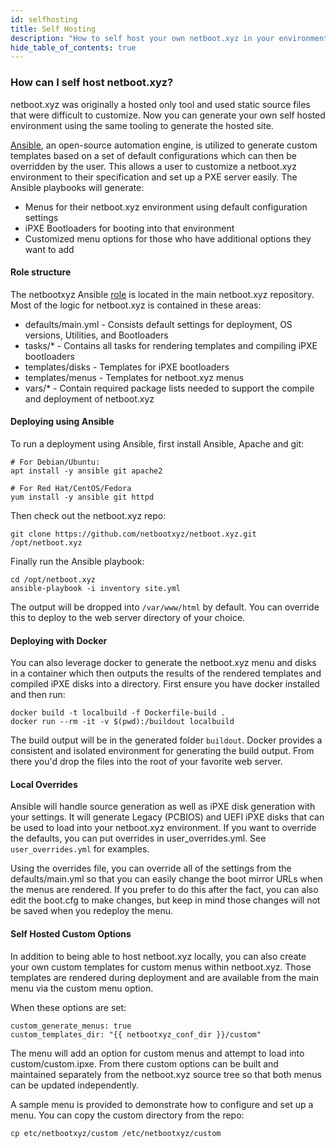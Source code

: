 ```yaml
---
id: selfhosting
title: Self Hosting
description: "How to self host your own netboot.xyz in your environment"
hide_table_of_contents: true
---
```


### How can I self host netboot.xyz?

netboot.xyz was originally a hosted only tool and used static source files that were difficult to customize.  Now you can generate your own self hosted environment using the same tooling to generate the hosted site.

[Ansible](https://www.ansible.com/), an open-source automation engine, is utilized to generate custom templates based on a set of default configurations which can then be overridden by the user. This allows a user to customize a netboot.xyz environment to their specification and set up a PXE server easily. The Ansible playbooks will generate:

* Menus for their netboot.xyz environment using default configuration settings
* iPXE Bootloaders for booting into that environment
* Customized menu options for those who have additional options they want to add


#### Role structure

The netbootxyz Ansible [role](https://github.com/netbootxyz/netboot.xyz/tree/master/roles/netbootxyz) is located in the main netboot.xyz repository.  Most of the logic for netboot.xyz is contained in these areas:

* defaults/main.yml - Consists default settings for deployment, OS versions, Utilities, and Bootloaders
* tasks/* - Contains all tasks for rendering templates and compiling iPXE bootloaders 
* templates/disks - Templates for iPXE bootloaders
* templates/menus - Templates for netboot.xyz menus
* vars/* - Contain required package lists needed to support the compile and deployment of netboot.xyz

#### Deploying using Ansible

To run a deployment using Ansible, first install Ansible, Apache and git:

```
# For Debian/Ubuntu:
apt install -y ansible git apache2

# For Red Hat/CentOS/Fedora
yum install -y ansible git httpd
```

Then check out the netboot.xyz repo:

```
git clone https://github.com/netbootxyz/netboot.xyz.git /opt/netboot.xyz
```

Finally run the Ansible playbook:
```
cd /opt/netboot.xyz
ansible-playbook -i inventory site.yml
```

The output will be dropped into `/var/www/html` by default.  You can override this to deploy to the web server directory of your choice.

#### Deploying with Docker

You can also leverage docker to generate the netboot.xyz menu and disks in a container which then outputs the results of the rendered templates and compiled iPXE disks into a directory.  First ensure you have docker installed and then run:

```
docker build -t localbuild -f Dockerfile-build .
docker run --rm -it -v $(pwd):/buildout localbuild
```

The build output will be in the generated folder `buildout`. Docker provides a consistent and isolated environment for generating the build output. From there you'd drop the files into the root of your favorite web server.

#### Local Overrides

Ansible will handle source generation as well as iPXE disk generation with your settings.  It will generate Legacy (PCBIOS) and UEFI iPXE disks that can be used to load into your netboot.xyz environment. If you want to override the defaults, you can put overrides in user_overrides.yml.  See `user_overrides.yml` for examples. 

Using the overrides file, you can override all of the settings from the defaults/main.yml so that you can easily change the boot mirror URLs when the menus are rendered.  If you prefer to do this after the fact, you can also edit the boot.cfg to make changes, but keep in mind those changes will not be saved when you redeploy the menu.

#### Self Hosted Custom Options

In addition to being able to host netboot.xyz locally, you can also create your own custom templates for custom menus within netboot.xyz. Those templates are rendered during deployment and are available from the main menu via the custom menu option.

When these options are set:

```
custom_generate_menus: true
custom_templates_dir: "{{ netbootxyz_conf_dir }}/custom"
```

The menu will add an option for custom menus and attempt to load into custom/custom.ipxe. From there custom options can be built and maintained separately from the netboot.xyz source tree so that both menus can be updated independently.

A sample menu is provided to demonstrate how to configure and set up a menu. You can copy the custom directory from the repo:

```
cp etc/netbootxyz/custom /etc/netbootxyz/custom
```
